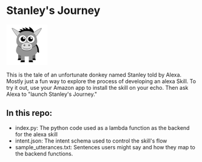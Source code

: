 # Stanley's Journey
![](stanley.png?raw=true)

This is the tale of an unfortunate donkey named Stanley told by Alexa. Mostly just a fun way to explore the process of developing an alexa Skill. To try it out, use your Amazon app to install the skill on your echo. Then ask Alexa to "launch Stanley's Journey."

## In this repo: 
- index.py: The python code used as a lambda function as the backend for the alexa skill
- intent.json: The intent schema used to control the skill's flow
- sample_utterances.txt: Sentences users might say and how they map to the backend functions. 


